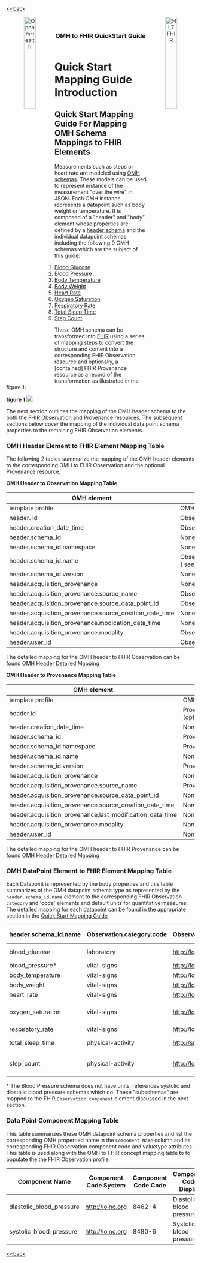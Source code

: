 [<<back](../README.md)

<!---
tags: omh2fhir
title: wide-template
--->

<!-- icons -->
<header>
<a href="https://www.openmhealth.org/">
<img align="left" width="25%" height="25%" src="https://www.openmhealth.org/wp-content/themes/openmhealth2015/dist/images/logo@2x.png" alt="Open mHealth">
</a>


<a href="http://hl7.org/fhir">
<img align="right" width="25%" height="25%" src="http://build.fhir.org/assets/images/fhir-logo-www.png" alt="HL7 FHIR">
</a>

<br />

<h3 class="logoHeader" align="center">OMH to FHIR QuickStart Guide</h3>
</header>


<!-- wide style: to accomodate tables -->



# Quick Start Mapping Guide Introduction


## Quick Start Mapping Guide For Mapping OMH Schema Mappings to FHIR Elements

Measurements such as steps or heart rate are modeled using [OMH schemas](https://www.openmhealth.org/documentation/#/schema-docs/schema-library).  These models can be used to represent instance of the measurement "over the wire" in JSON.  Each OMH instance represents a datapoint such as body weight or temperature.  It is composed of a "header" and "body" element whose properties are defined by a [header schema](http://www.openmhealth.org/documentation/#/schema-docs/schema-library/schemas/omh_header) and the individual datapoint schemas including the following 9 OMH schemas which are the subject of this guide:

1. [Blood Glucose](https://www.openmhealth.org/documentation/#/schema-docs/schema-library/schemas/omh_blood-glucose)
1. [Blood Pressure](https://www.openmhealth.org/documentation/#/schema-docs/schema-library/schemas/omh_blood-pressure)
1. [Body Temperature](https://www.openmhealth.org/documentation/#/schema-docs/schema-library/schemas/omh_body-temperature)
1. [Body Weight](https://www.openmhealth.org/documentation/#/schema-docs/schema-library/schemas/omh_body-weight)
1. [Heart Rate](https://www.openmhealth.org/documentation/#/schema-docs/schema-library/schemas/omh_heart-rate)
1. [Oxygen Saturation](https://www.openmhealth.org/documentation/#/schema-docs/schema-library/schemas/omh_oxygen-saturation)
1. [Respiratory Rate](https://www.openmhealth.org/documentation/#/schema-docs/schema-library/schemas/omh_respiratory-rate)
1. [Total Sleep Time](https://www.openmhealth.org/documentation/#/schema-docs/schema-library/schemas/omh_total-sleep-time)
1. [Step Count](https://www.openmhealth.org/documentation/#/schema-docs/schema-library/schemas/omh_step-count)

These OMH schema can be transformed into [FHIR](http://hl7.org/fhir/) using a series of mapping steps to convert the structure and content into a corresponding FHIR Observation resource and optionally, a [contained] FHIR Provenance resource as a record of the transformation as illustrated in the figure 1:

**figure 1**
![](https://i.imgur.com/dMywg9h.png)



The next section outlines the mapping of the OMH header schema to the both the FHIR Observation and Provenance resources. The subsequent sections below cover the mapping of the individual data point schema properties to the remaining FHIR Observation elements.

### OMH Header Element to FHIR Element Mapping Table

The following 2 tables summarize the mapping of the OMH header elements to the corresponding OMH to FHIR Observation and the optional Provenance resource.

**OMH Header to Observation Mapping Table**


| OMH element                                             | FHIR element                                                                |
| ------------------------------------------------------- | --------------------------------------------------------------------------- |
| template profile                                        | OMH to FHIR Observation Profile                                             |
| header. id                                              | Observation.identifier                                                      |
| header.creation_date_time                               | Observation.issued                                                          |
| header.schema_id                                        | None                                                                        |
| header.schema_id.namespace                              | None                                                                        |
| header.schema_id.name                                   | Observation.category,Observation.code ( see datapoint mapping table below ) |
| header.schema_id.version                                | None                                                                        |
| header.acquisition_provenance                           | None                                                                        |
| header.acquisition_provenance.source_name               | Observation.device                                                          |
| header.acquisition_provenance.source_data_point_id      | Observation.identifier                                                      |
| header.acquisition_provenance.source_creation_date_time | None                                                                        |
| header.acquisition_provenance.modication_data_time      | None                                                                        |
| header.acquisition_provenance.modality                  | Observation.device.extension                                                |
| header.user_id                                          | Observation.subject                                                         |
<!--{: .grid}-->

The detailed mapping for the OMH header to FHIR Observation can be found [OMH Header Detailed Mapping](/KNSo9U0eTWaqLJRDqbKbWg)

**OMH Header to Provenance Mapping Table**

|OMH element|FHIR element|
|---|---|
|template profile|OMH to FHIR Provenance Profile|
|header.id|Provenance.entity.what.identifier.value (optional)|
|header.creation_date_time|None|
|header.schema_id|Provenance.agent.who.identifier|
|header.schema_id.namespace|Provenance.agent.who.identifier|
|header.schema_id.name|None|
|header.schema_id.version|Provenance.agent.who.identifier|
|header.acquisition_provenance|None|
|header.acquisition_provenance.source_name|Provenance.entity.agent.who.display|
|header.acquisition_provenance.source_data_point_id|None|
|header.acquisition_provenance.source_creation_date_time|None|
|header.acquisition_provenance.last_modification_data_time|None|
|header.acquisition_provenance.modality|None|
|header.user_id|None|
<!--{: .grid}-->

The detailed mapping for the OMH header to FHIR Provenance can be found [OMH Header Detailed Mapping](/KNSo9U0eTWaqLJRDqbKbWg)

### OMH DataPoint Element to FHIR Element Mapping Table

Each Datapoint is represented by the body properties and this table summarizes of the OMH datapoint schema type as represented by the `header.schema_id.name` element to the corresponding FHIR Observation `category` and 'code' elements and default units for quantitative measures. The detailed mapping for each datapoint can be found in the appropriate section in the [Quick Start Mapping Guide](/CncEQ4ewSYOKPPy1GxXpCQ)

header.schema_id.name|Observation.category.code|Observation.code.system|Observation.code.code|Observation.code.display|observation_value_quantity_unit(s) (list)|
--|--|--|--|--|--|
blood_glucose|laboratory|http://loinc.org|2339-0|Glucose Mass/volume in Blood|['mg/dL', 'mmol/L']|
blood_pressure*|vital-signs|http://loinc.org|85354-9|NA*|
body_temperature|vital-signs|http://loinc.org|8310-5|Body temperature|['K','F','C']|
body_weight|vital-signs|http://loinc.org|29463-7|Body weight|['kg', 'g', 'lb']|
heart_rate|vital-signs|http://loinc.org|8867-4|Heart rate|['beats/min']|
oxygen_saturation|vital-signs|http://loinc.org|59408-5|Oxygen saturation in Arterial blood by Pulse oximetry|['%']|
respiratory_rate|vital-signs|http://loinc.org|9279-1|Respiratory Rate|['breaths/min']|
total_sleep_time|physical-activity|http://snomed.info/id|248263006|Duration of sleep (observable entity)|['sec', 'min', 'h']|
step_count|physical-activity|http://loinc.org|55423-8|Number of steps in unspecified time Pedometer|['steps']|

\* The Blood Pressure schema does not have units,  references systolic and diastolic blood pressure schemas which do.  These "subschemas" are mapped to the FHIR `Observation.component` element discussed in the next section.

### Data Point Component Mapping Table

  This table summarizes these OMH datapoint schema properties and list the corresponding OMH propertied name in the  `Component Name` column and its corresponding FHIR Observation component code and valuetype attributes.  This table is used along with the OMH to FHIR concept mapping table to to populate the the FHIR Observation profile.

|Component Name|Component Code System|Component Code Code|Component Code Display|Component Value Type|
|--|--|--|--|--|
|diastolic_blood_pressure|http://loinc.org|8462-4|Diastolic blood pressure|valueQuantity|
|systolic_blood_pressure|http://loinc.org|8480-6|Systolic blood pressure|valueQuantity|


[<<back](../README.md)
